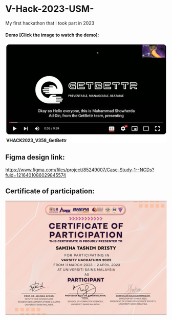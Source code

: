 # V-Hack-2023-USM-
My first hackathon that i took part in 2023

#### Demo [Click the image to watch the demo]:
[![Watch the video](youtube.jpg)](https://youtu.be/rC9JvlWFsqU)

## Figma design link:
https://www.figma.com/files/project/85249007/Case-Study-1--NCDs?fuid=1216401086029845574

## Certificate of participation:
![certificate](vhack2023.PNG)
